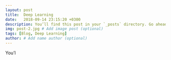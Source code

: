 ```yaml
---
layout: post
title:  Deep Learning
date:   2018-09-14 23:15:20 +0300
description: You’ll find this post in your `_posts` directory. Go ahead and edit it and re-build the site to see your changes. # Add post description (optional)
img: post-2.jpg # Add image post (optional)
tags: [Blog, Deep Learning]
author: # Add name author (optional)
---
```

You’l
